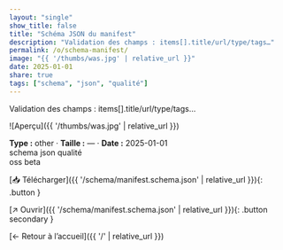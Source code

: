 ```yaml
---
layout: "single"
show_title: false
title: "Schéma JSON du manifest"
description: "Validation des champs : items[].title/url/type/tags…"
permalink: /o/schema-manifest/
image: "{{ '/thumbs/was.jpg' | relative_url }}"
date: 2025-01-01
share: true
tags: ["schema", "json", "qualité"]
---
```



Validation des champs : items[].title/url/type/tags…

![Aperçu]({{ '/thumbs/was.jpg' | relative_url }})

<div class="info-box"><strong>Type :</strong> other · <strong>Taille :</strong> — · <strong>Date :</strong> 2025-01-01</div>

<div class="tags"><span class="tag">schema</span> <span class="tag">json</span> <span class="tag">qualité</span></div>

<div class="badges"><span class="badge">oss</span> <span class="badge">beta</span></div>

[📥 Télécharger]({{ '/schema/manifest.schema.json' | relative_url }}){: .button }

[↗ Ouvrir]({{ '/schema/manifest.schema.json' | relative_url }}){: .button secondary }

[← Retour à l’accueil]({{ '/' | relative_url }})
